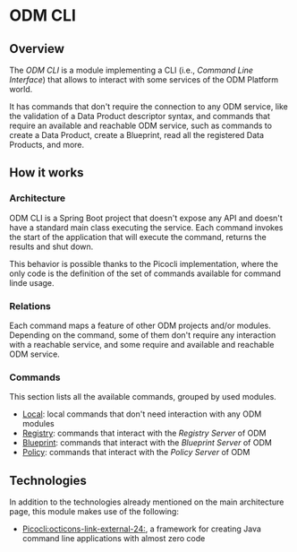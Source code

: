# ODM CLI

## Overview

The *ODM CLI* is a module implementing a CLI (i.e., _Command Line Interface_) that allows to interact with some services of
the ODM Platform world.

It has commands that don't require the connection to any ODM service, like the validation of a Data Product descriptor 
syntax, and commands that require an available and reachable ODM service, such as commands to create a Data Product, 
create a Blueprint, read all the registered Data Products, and more.


## How it works

### Architecture
ODM CLI is a Spring Boot project that doesn't expose any API and doesn't have a standard main class executing the service.
Each command invokes the start of the application that will execute the command, returns the results and shut down.

This behavior is possible thanks to the Picocli implementation, where the only code is the definition of the set of commands
available for command linde usage.

### Relations
Each command maps a feature of other ODM projects and/or modules. Depending on the command, some of them don't require any interaction with a reachable service, and some require and available and reachable ODM service.

### Commands
This section lists all the available commands, grouped by used modules.

* [Local](./local.md): local commands that don't need interaction with any ODM modules
* [Registry](./registry.md): commands that interact with the _Registry Server_ of ODM
* [Blueprint](./blueprint.md): commands that interact with the _Blueprint Server_ of ODM
* [Policy](./policy.md): commands that interact with the _Policy Server_ of ODM


## Technologies

In addition to the technologies already mentioned on the main architecture page, this module makes use of the following:

* <a href="https://picocli.info/" target="_blank">Picocli:octicons-link-external-24:</a>, a framework for creating Java command line applications with almost zero code
